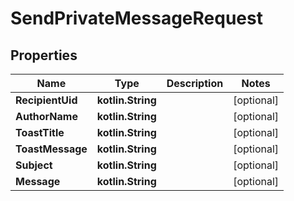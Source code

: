 
# SendPrivateMessageRequest

## Properties
Name | Type | Description | Notes
------------ | ------------- | ------------- | -------------
**RecipientUid** | **kotlin.String** |  |  [optional]
**AuthorName** | **kotlin.String** |  |  [optional]
**ToastTitle** | **kotlin.String** |  |  [optional]
**ToastMessage** | **kotlin.String** |  |  [optional]
**Subject** | **kotlin.String** |  |  [optional]
**Message** | **kotlin.String** |  |  [optional]



